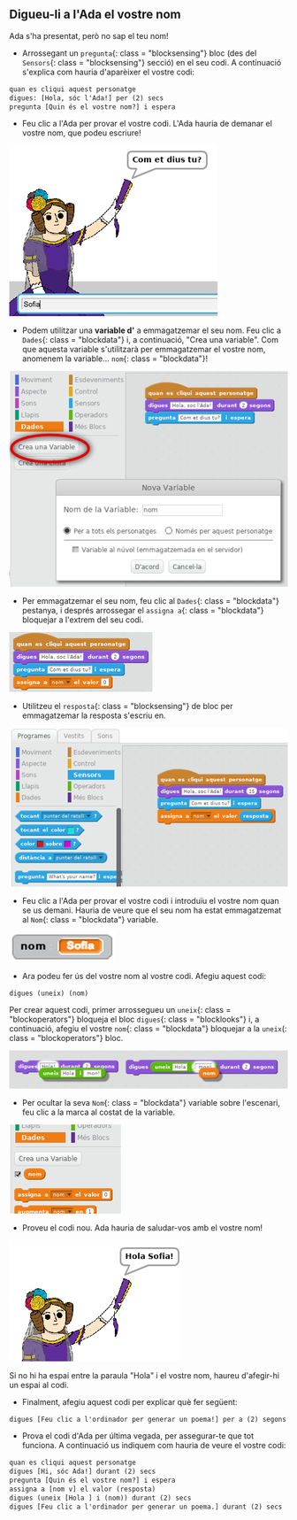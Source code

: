 ## Digueu-li a l'Ada el vostre nom

Ada s'ha presentat, però no sap el teu nom!

+ Arrossegant un `pregunta`{: class = "blocksensing"} bloc (des del `Sensors`{: class = "blocksensing"} secció) en el seu codi. A continuació s'explica com hauria d'aparèixer el vostre codi:

```blocks
quan es cliqui aquest personatge 
digues: [Hola, sóc l'Ada!] per (2) secs 
pregunta [Quin és el vostre nom?] i espera
```

+ Feu clic a l'Ada per provar el vostre codi. L'Ada hauria de demanar el vostre nom, que podeu escriure!

![captura de pantalla](images/poetry-input.png)

+ Podem utilitzar una **variable d'** a emmagatzemar el seu nom. Feu clic a `Dades`{: class = "blockdata"} i, a continuació, "Crea una variable". Com que aquesta variable s'utilitzarà per emmagatzemar el vostre nom, anomenem la variable... `nom`{: class = "blockdata"}!

![captura de pantalla](images/poetry-name.png)

+ Per emmagatzemar el seu nom, feu clic al `Dades`{: class = "blockdata"} pestanya, i després arrossegar el `assigna a`{: class = "blockdata"} bloquejar a l'extrem del seu codi.

![captura de pantalla](images/poetry-set.png)

+ Utilitzeu el `resposta`{: class = "blocksensing"} de bloc per emmagatzemar la resposta s'escriu en.

![captura de pantalla](images/poetry-answer.png)

+ Feu clic a l'Ada per provar el vostre codi i introduïu el vostre nom quan se us demani. Hauria de veure que el seu nom ha estat emmagatzemat al `Nom`{: class = "blockdata"} variable.

![captura de pantalla](images/poetry-name-test.png)

+ Ara podeu fer ús del vostre nom al vostre codi. Afegiu aquest codi:

```blocks
digues (uneix) (nom)
```

Per crear aquest codi, primer arrossegueu un `uneix`{: class = "blockoperators"} bloqueja el bloc `digues`{: class = "blocklooks"} i, a continuació, afegiu el vostre `nom`{: class = "blockdata"} bloquejar a la `uneix`(: class = "blockoperators"} bloc.

![captura de pantalla](images/poetry-join.png)

+ Per ocultar la seva `Nom`{: class = "blockdata"} variable sobre l'escenari, feu clic a la marca al costat de la variable.

![captura de pantalla](images/poetry-tick.png)

+ Proveu el codi nou. Ada hauria de saludar-vos amb el vostre nom!

![captura de pantalla](images/poetry-name-test2.png)

Si no hi ha espai entre la paraula "Hola" i el vostre nom, haureu d'afegir-hi un espai al codi.

+ Finalment, afegiu aquest codi per explicar què fer següent:

```blocks
digues [Feu clic a l'ordinador per generar un poema!] per a (2) segons
```

+ Prova el codi d'Ada per última vegada, per assegurar-te que tot funciona. A continuació us indiquem com hauria de veure el vostre codi:

```blocks
quan es cliqui aquest personatge
digues [Hi, sóc Ada!] durant (2) secs 
pregunta [Quin és el vostre nom?] i espera
assigna a [nom v] el valor (resposta) 
digues (uneix [Hola ] i (nom)) durant (2) secs
digues [Feu clic a l'ordinador per generar un poema.] durant (2) secs 
```